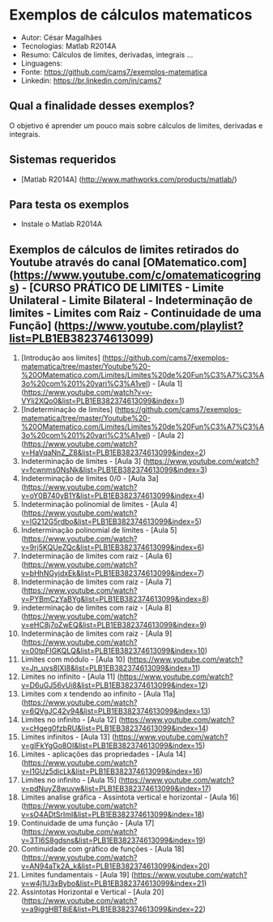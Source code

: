 Exemplos de cálculos matematicos
========================
* Autor: César Magalhães
* Tecnologias: Matlab R2014A
* Resumo: Cálculos de limites, derivadas, integrais ...
* Linguagens: 
* Fonte: <https://github.com/cams7/exemplos-matematica>
* Linkedin: <https://br.linkedin.com/in/cams7>

Qual a finalidade desses exemplos?
-------------------
O objetivo é aprender um pouco mais sobre cálculos de limites, derivadas e integrais.

Sistemas requeridos
-------------------
* [Matlab R2014A] (http://www.mathworks.com/products/matlab/)

Para testa os exemplos
-------------------
* Instale o Matlab R2014A

Exemplos de cálculos de limites retirados do Youtube através do canal [OMatematico.com] (https://www.youtube.com/c/omatematicogrings) - [CURSO PRÁTICO DE LIMITES - Limite Unilateral - Limite Bilateral - Indeterminação de limites - Limites com Raiz - Continuidade de uma Função] (https://www.youtube.com/playlist?list=PLB1EB382374613099)
-------------------
01. [Introdução aos limites] (https://github.com/cams7/exemplos-matematica/tree/master/Youtube%20-%20OMatematico.com/Limites/Limites%20de%20Fun%C3%A7%C3%A3o%20com%201%20vari%C3%A1vel) - [Aula 1] (https://www.youtube.com/watch?v=v-VYli2XQo0&list=PLB1EB382374613099&index=1)
02. [Indeterminação de limites] (https://github.com/cams7/exemplos-matematica/tree/master/Youtube%20-%20OMatematico.com/Limites/Limites%20de%20Fun%C3%A7%C3%A3o%20com%201%20vari%C3%A1vel) - [Aula 2] (https://www.youtube.com/watch?v=HaVqaNnZ_Z8&list=PLB1EB382374613099&index=2)
03. Indeterminação de limites - [Aula 3] (https://www.youtube.com/watch?v=fcwnms0NsNk&list=PLB1EB382374613099&index=3)
04. Indeterminação de limites 0/0 - [Aula 3a] (https://www.youtube.com/watch?v=oY0B740yB1Y&list=PLB1EB382374613099&index=4)
05. Indeterminação polinomial de limites - [Aula 4] (https://www.youtube.com/watch?v=IG212G5rdbo&list=PLB1EB382374613099&index=5)
06. Indeterminação polinomial de limites - [Aula 5] (https://www.youtube.com/watch?v=9rj5KQUeZQc&list=PLB1EB382374613099&index=6)
07. Indeterminação de limites com raiz - [Aula 6] (https://www.youtube.com/watch?v=bHhNGyjdxEk&list=PLB1EB382374613099&index=7)
08. Indeterminação de limites com raiz - [Aula 7] (https://www.youtube.com/watch?v=PYBmCzYaBYg&list=PLB1EB382374613099&index=8)
09. indeterminação de limites com raiz - [Aula 8] (https://www.youtube.com/watch?v=eHC8j7oZwEQ&list=PLB1EB382374613099&index=9)
10. Indeterminação de limites com raiz - [Aula 9] (https://www.youtube.com/watch?v=00tpFIGKQLQ&list=PLB1EB382374613099&index=10)
11. Limites com módulo - [Aula 10] (https://www.youtube.com/watch?v=Jn_uvs8IXI8&list=PLB1EB382374613099&index=11)
12. Limites no infinito - [Aula 11] (https://www.youtube.com/watch?v=D6uGJ56vUi8&list=PLB1EB382374613099&index=12)
13. Limites com x tendendo ao infinito - [Aula 11a] (https://www.youtube.com/watch?v=6QVgJC42v94&list=PLB1EB382374613099&index=13)
14. Limites no infinito - [Aula 12] (https://www.youtube.com/watch?v=cHgeg0fzbRU&list=PLB1EB382374613099&index=14)
15. Limites infinitos - [Aula 13] (https://www.youtube.com/watch?v=gIFkYgGo8OI&list=PLB1EB382374613099&index=15)
16. Limites - aplicações das propriedades - [Aula 14] (https://www.youtube.com/watch?v=I1GUz5dicLk&list=PLB1EB382374613099&index=16)
17. Limites no infinito - [Aula 15] (https://www.youtube.com/watch?v=pdNuyZ8wuvw&list=PLB1EB382374613099&index=17)
18. Limites analise gráfica - Assintota vertical e horizontal - [Aula 16] (https://www.youtube.com/watch?v=sO4ADtSrImI&list=PLB1EB382374613099&index=18)
19. Continuidade de uma função - [Aula 17] (https://www.youtube.com/watch?v=3TI6S8gdsns&list=PLB1EB382374613099&index=19)
20. Continuidade com gráfico de funções - [Aula 18] (https://www.youtube.com/watch?v=AN94aTk2A_k&list=PLB1EB382374613099&index=20)
21. Limites fundamentais - [Aula 19] (https://www.youtube.com/watch?v=w4j1U3xBybo&list=PLB1EB382374613099&index=21)
22. Assintotas Horizontal e Vertical - [Aula 20] (https://www.youtube.com/watch?v=a9iggHBT8iE&list=PLB1EB382374613099&index=22)

